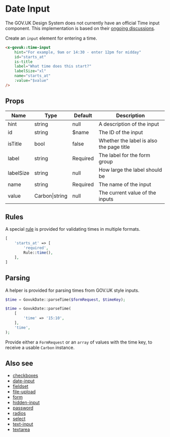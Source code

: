 # Date Input

The GOV.UK Design System does not currently have an official Time input component. This implementation is based on their [ongoing discussions](https://github.com/alphagov/govuk-design-system-backlog/issues/173).

Create an `input` element for entering a time.

```html
<x-govuk::time-input
    hint="For example, 9am or 14:30 - enter 12pm for midday"
    id="starts_at"
    is-title
    label="What time does this start?"
    labelSize="xl"
    name="starts_at"
    :value="$value"
/>
```

## Props

| Name      | Type           | Default  | Description                              |
|-----------|----------------|----------|------------------------------------------|
| hint      | string         | null     | A description of the input               |
| id        | string         | $name    | The ID of the input                      |
| isTitle   | bool           | false    | Whether the label is also the page title |
| label     | string         | Required | The label for the form group             |
| labelSize | string         | null     | How large the label should be            |
| name      | string         | Required | The name of the input                    |
| value     | Carbon\|string | null     | The current value of the inputs          |

## Rules

A special [rule](../rules.md) is provided for validating times in multiple formats.

```php
[
    'starts_at' => [
        'required',
        Rule::time(),
    ],
]
```

## Parsing

A helper is provided for parsing times from GOV.UK style inputs.

```php
$time = GovukDate::parseTime($formRequest, $timeKey);

$time = GovukDate::parseTime(
    [
        'time' => '15:10',
    ],
    'time',
);
```

Provide either a `FormRequest` or an `array` of values with the time key, to receive a usable `Carbon` instance.

## Also see

* [checkboxes](checkboxes.md)
* [date-input](date-input.md)
* [fieldset](fieldset.md)
* [file-upload](file-upload.md)
* [form](form.md)
* [hidden-input](hidden-input.md)
* [password](password.md)
* [radios](radios.md)
* [select](select.md)
* [text-input](text-input.md)
* [textarea](textarea.md)
